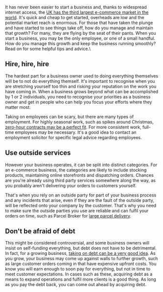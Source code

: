 It has never been easier to start a business and, thanks to widespread internet access, the [UK has the third largest e-commerce market in the world](https://www.statista.com/topics/2333/e-commerce-in-the-united-kingdom/). It's quick and cheap to get started, overheads are low and the potential market reach is enormous. For those that have taken the plunge and have started to see things take off, how do you manage and maintain that growth? For many, they are flying by the seat of their pants. When you start a business, you may be the only employee, or one of a small handful. How do you manage this growth and keep the business running smoothly? Read on for some helpful tips and advice.\

## Hire, hire, hire
The hardest part for a business owner used to doing everything themselves will be to not do everything themself. It's important to recognise when you are stretching yourself too thin and risking your reputation on the work you have coming in. When a business grows beyond what can be accomplished by 1 or 2 individuals, you need to recognise your priorities as a business owner and get in people who can help you focus your efforts where they matter most.

Taking on employees can be scary, but there are many types of employment. For highly seasonal work, such as spikes around Christmas, [zero-hour contracts may be a perfect fit](https://www.gov.uk/contract-types-and-employer-responsibilities/zero-hour-contracts). For more consistent work, full-time employees may be necessary. It's a good idea to contact an employment solicitor for specific legal advice regarding employees.

## Use outside services
However your business operates, it can be split into distinct categories. For an e-commerce business, the categories are likely to include stocking products, maintaining online storefronts and dispatching orders. Chances are you're already using third party services somewhere along the way, as you probably aren't delivering your orders to customers yourself.

That's when you rely on an outside party for part of your business process and any incidents that arise, even if they are the fault of the outside party, will be reflected onto your company by the customer. That's why you need to make sure the outside parties you use are reliable and can fulfil your orders on time, such as Parcel Broker for [large parcel delivery](https://parcelbroker.co.uk/).

## Don't be afraid of debt
This might be considered controversial, and some business owners will insist on self-funding everything, but debt does not have to be detrimental. In fact, for a growing business, [taking on debt can be a very good idea](https://www.companydebt.com/articles/why-debt-is-not-always-a-bad-thing-for-your-business/). As you grow, your business may come up against walls to further growth, such as large customer orders coming in that have expensive upfront costs. You know you will earn enough to soon pay for everything, but not in time to meet customer expectations. In cases such as these, acquiring debt as a means to expand operations and fulfil more clients is a good thing. As long as you pay the debt back, you can come out ahead by acquiring debt.
